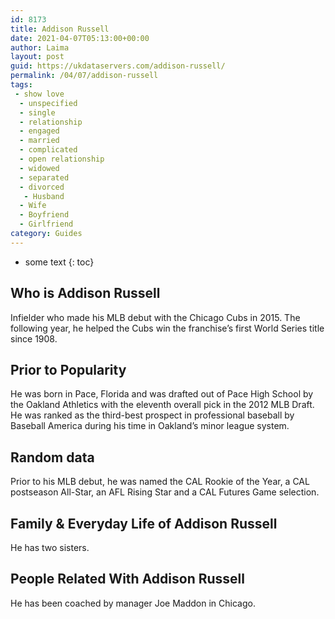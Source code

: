 ```yaml
---
id: 8173
title: Addison Russell
date: 2021-04-07T05:13:00+00:00
author: Laima
layout: post
guid: https://ukdataservers.com/addison-russell/
permalink: /04/07/addison-russell
tags:
 - show love
  - unspecified
  - single
  - relationship
  - engaged
  - married
  - complicated
  - open relationship
  - widowed
  - separated
  - divorced
   - Husband
  - Wife
  - Boyfriend
  - Girlfriend
category: Guides
---
```


* some text
{: toc}


## Who is Addison Russell
                  
                  
                  
Infielder who made his MLB debut with the Chicago Cubs in 2015. The following year, he helped the Cubs win the franchise&#8217;s first World Series title since 1908.
                  
              
            
              
            
                
                
                
## Prior to Popularity
                  
                  
                  
He was born in Pace, Florida and was drafted out of Pace High School by the Oakland Athletics with the eleventh overall pick in the 2012 MLB Draft. He was ranked as the third-best prospect in professional baseball by Baseball America during his time in Oakland&#8217;s minor league system.
                  
              
            
              
            
                
                
                
## Random data
                  
                  
                  
Prior to his MLB debut, he was named the CAL Rookie of the Year, a CAL postseason All-Star, an AFL Rising Star and a CAL Futures Game selection.
                  
              
            
              
            
                
                
                
## Family & Everyday Life of Addison Russell
                  
                  
                  
He has two sisters.
                  
              
            
              
            
                
                
                
## People Related With Addison Russell
                  
                  
                  
He has been coached by manager Joe Maddon in Chicago.
                  
              
            
              
            
                
              
            
              
              
            
            
              
            
          
          
          